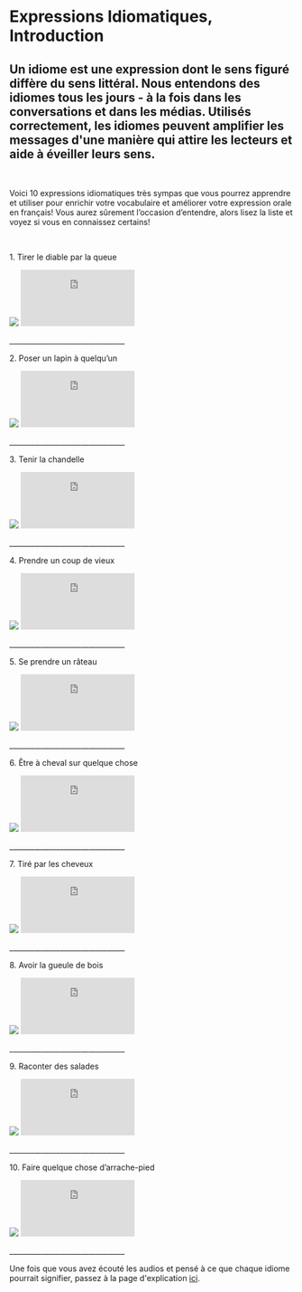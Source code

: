 
<body>

  <h1>Expressions Idiomatiques, Introduction</h1>
  <h2>Un idiome est une expression dont le sens figuré diffère du sens littéral. Nous entendons des idiomes tous les jours - à la fois dans les conversations et dans les médias. Utilisés correctement, les idiomes peuvent amplifier les messages d'une manière qui attire les lecteurs et aide à éveiller leurs sens.</h2>
<br>
 <p> Voici 10 expressions idiomatiques très sympas que vous pourrez apprendre et utiliser pour enrichir votre vocabulaire et améliorer votre expression orale en français! Vous aurez sûrement l’occasion d’entendre, alors lisez la liste et voyez si vous en connaissez certains!</p>
 <br>
 <p>1. Tirer le diable par la queue</p>
   <img src="https://user-images.githubusercontent.com/94960769/150658792-b60625db-880c-4587-b7b8-6a6e2244fee0.jpg">
  <iframe src="https://record.reverb.chat/embed/Rza84Iu7NNYFqMXNemi4" style="border:0px #ffffff none;" name="myiFrame" scrolling="no" frameborder="1" marginheight="100px" marginwidth="100px" height="100px" width="40%" allowfullscreen></iframe>
 <p>________________________________</p>
 <p>2. Poser un lapin à quelqu’un</p>
  <img src="https://user-images.githubusercontent.com/94960769/150658804-d4e15e26-eae5-4333-831d-71edaa71bed0.jpg">
  <iframe src="https://record.reverb.chat/embed/X4W8SlYPReO0OSjGO0qE" style="border:0px #ffffff none;" name="myiFrame" scrolling="no" frameborder="1" marginheight="100px" marginwidth="100px" height="100px" width="40%" allowfullscreen></iframe>
  <p>________________________________</p>
 <p>3. Tenir la chandelle</p>
 <img src="https://user-images.githubusercontent.com/94960769/150649521-77dfb7dd-69ac-4df9-b124-92f57782a072.jpg">
  <iframe src="https://record.reverb.chat/embed/CRfXBSWBqzCvaSvji9Wv" style="border:0px #ffffff none;" name="myiFrame" scrolling="no" frameborder="1" marginheight="100px" marginwidth="100px" height="100px" width="40%" allowfullscreen></iframe>
  <p>________________________________</p>
 <p>4. Prendre un coup de vieux</p>
  <img src="https://user-images.githubusercontent.com/94960769/150658788-1e083d49-555e-4ce5-bc74-0211e779f32b.jpg">
  <iframe src="https://record.reverb.chat/embed/KAKTc5qZPQI4l5eLASSy" style="border:0px #ffffff none;" name="myiFrame" scrolling="no" frameborder="1" marginheight="100px" marginwidth="100px" height="100px" width="40%" allowfullscreen></iframe>
  <p>________________________________</p>
 <p>5. Se prendre un râteau</p>
  <img src="https://user-images.githubusercontent.com/94960769/150658784-88c70833-8448-489f-b790-30f770f86119.jpg">
  <iframe src="https://record.reverb.chat/embed/gKyDHw3C6G2zbg80Okb7" style="border:0px #ffffff none;" name="myiFrame" scrolling="no" frameborder="1" marginheight="100px" marginwidth="100px" height="100px" width="40%" allowfullscreen></iframe>
  <p>________________________________</p>
 <p>6. Être à cheval sur quelque chose</p>
  <img src="https://user-images.githubusercontent.com/94960769/150658795-c26c9a10-18dc-481a-a3f7-50e96e05140d.jpg">
  <iframe src="https://record.reverb.chat/embed/dAjU874TOP8qwupXLgWc" style="border:0px #ffffff none;" name="myiFrame" scrolling="no" frameborder="1" marginheight="100px" marginwidth="100px" height="100px" width="40%" allowfullscreen></iframe>
 <p>________________________________</p>
 <p>7. Tiré par les cheveux</p>
  <img src="https://user-images.githubusercontent.com/94960769/150658797-8500c9ff-5476-42ce-b971-b60e094d47e2.jpg">
  <iframe src="https://record.reverb.chat/embed/Ai1qq62o7CejPLgh6Euy" style="border:0px #ffffff none;" name="myiFrame" scrolling="no" frameborder="1" marginheight="100px" marginwidth="100px" height="100px" width="40%" allowfullscreen></iframe>
 <p>________________________________</p>
 <p>8. Avoir la gueule de bois</p>
  <img src="https://user-images.githubusercontent.com/94960769/150658799-8ae996b0-1d0d-488c-8ba5-0cccd09bd7f9.jpg">
  <iframe src="https://record.reverb.chat/embed/H1sKGp1ET9HLRB2sBWUF" style="border:0px #ffffff none;" name="myiFrame" scrolling="no" frameborder="1" marginheight="100px" marginwidth="100px" height="100px" width="40%" allowfullscreen></iframe>
 <p>________________________________</p>
 <p>9. Raconter des salades</p>
  <img src="https://user-images.githubusercontent.com/94960769/150658801-28ed0a80-2330-4877-aff2-c200274b7801.jpg">
  <iframe src="https://record.reverb.chat/embed/XxmadAQ6rp5h4locYt7D" style="border:0px #ffffff none;" name="myiFrame" scrolling="no" frameborder="1" marginheight="100px" marginwidth="100px" height="100px" width="40%" allowfullscreen></iframe>
 <p>________________________________</p>
 <p>10. Faire quelque chose d’arrache-pied</p>
  <img src="https://user-images.githubusercontent.com/94960769/150658803-252504d9-c193-4451-8bbb-bddd9b8ef8e0.jpg">
<iframe src="https://record.reverb.chat/embed/S0CoheRlcU924WEJvdlw" style="border:0px #ffffff none;" name="myiFrame" scrolling="no" frameborder="1" marginheight="100px" marginwidth="100px" height="100px" width="40%" allowfullscreen></iframe>
  <p>________________________________</p>
  <p>Une fois que vous avez écouté les audios et pensé à ce que chaque idiome pourrait signifier, passez à la page d'explication <a href="https://solenneboyce.github.io/SML5202_FINAL_WEBSITE/explications.html">ici</a>.</p>

</body>

